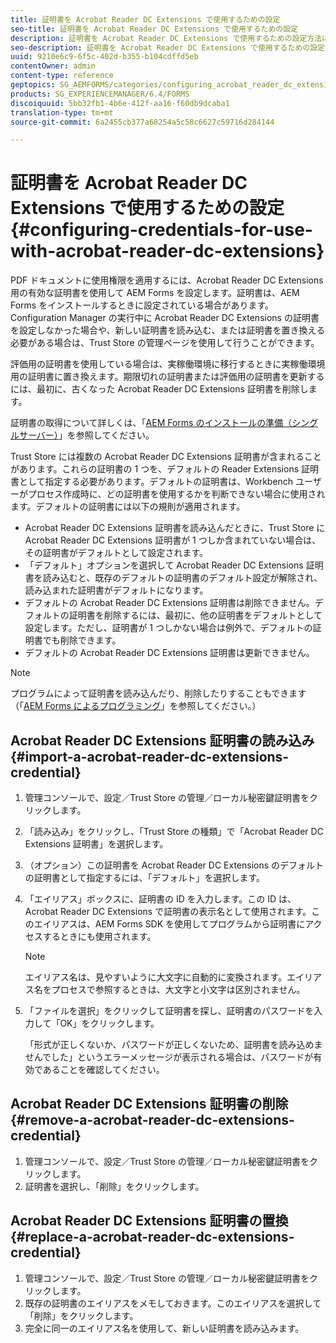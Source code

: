 ```yaml
---
title: 証明書を Acrobat Reader DC Extensions で使用するための設定
seo-title: 証明書を Acrobat Reader DC Extensions で使用するための設定
description: 証明書を Acrobat Reader DC Extensions で使用するための設定方法について説明します。
seo-description: 証明書を Acrobat Reader DC Extensions で使用するための設定方法について説明します。
uuid: 9210e6c9-6f5c-402d-b355-b104cdffd5eb
contentOwner: admin
content-type: reference
geptopics: SG_AEMFORMS/categories/configuring_acrobat_reader_dc_extensions
products: SG_EXPERIENCEMANAGER/6.4/FORMS
discoiquuid: 5bb32fb1-4b6e-412f-aa16-f60db9dcaba1
translation-type: tm+mt
source-git-commit: 6a2455cb377a68254a5c58c6627c59716d284144

---
```



# 証明書を Acrobat Reader DC Extensions で使用するための設定{#configuring-credentials-for-use-with-acrobat-reader-dc-extensions}

PDF ドキュメントに使用権限を適用するには、Acrobat Reader DC Extensions 用の有効な証明書を使用して AEM Forms を設定します。証明書は、AEM Forms をインストールするときに設定されている場合があります。Configuration Manager の実行中に Acrobat Reader DC Extensions の証明書を設定しなかった場合や、新しい証明書を読み込む、または証明書を置き換える必要がある場合は、Trust Store の管理ページを使用して行うことができます。

評価用の証明書を使用している場合は、実稼働環境に移行するときに実稼働環境用の証明書に置き換えます。期限切れの証明書または評価用の証明書を更新するには、最初に、古くなった Acrobat Reader DC Extensions 証明書を削除します。

証明書の取得について詳しくは、「[AEM Forms のインストールの準備（シングルサーバー）](https://www.adobe.com/go/learn_aemforms_prepareInstallsingle_63)」を参照してください。

Trust Store には複数の Acrobat Reader DC Extensions 証明書が含まれることがあります。これらの証明書の 1 つを、デフォルトの Reader Extensions 証明書として指定する必要があります。デフォルトの証明書は、Workbench ユーザーがプロセス作成時に、どの証明書を使用するかを判断できない場合に使用されます。デフォルトの証明書には以下の規則が適用されます。

* Acrobat Reader DC Extensions 証明書を読み込んだときに、Trust Store に Acrobat Reader DC Extensions 証明書が 1 つしか含まれていない場合は、その証明書がデフォルトとして設定されます。
* 「デフォルト」オプションを選択して Acrobat Reader DC Extensions 証明書を読み込むと、既存のデフォルトの証明書のデフォルト設定が解除され、読み込まれた証明書がデフォルトになります。
* デフォルトの Acrobat Reader DC Extensions 証明書は削除できません。デフォルトの証明書を削除するには、最初に、他の証明書をデフォルトとして設定します。ただし、証明書が 1 つしかない場合は例外で、デフォルトの証明書でも削除できます。
* デフォルトの Acrobat Reader DC Extensions 証明書は更新できません。

>[!NOTE]
>
>プログラムによって証明書を読み込んだり、削除したりすることもできます（「[AEM Forms によるプログラミング](https://www.adobe.com/go/learn_aemforms_programming_63)」を参照してください。）

## Acrobat Reader DC Extensions 証明書の読み込み {#import-a-acrobat-reader-dc-extensions-credential}

1. 管理コンソールで、設定／Trust Store の管理／ローカル秘密鍵証明書をクリックします。
1. 「読み込み」をクリックし、「Trust Store の種類」で「Acrobat Reader DC Extensions 証明書」を選択します。
1. （オプション）この証明書を Acrobat Reader DC Extensions のデフォルトの証明書として指定するには、「デフォルト」を選択します。
1. 「エイリアス」ボックスに、証明書の ID を入力します。この ID は、Acrobat Reader DC Extensions で証明書の表示名として使用されます。このエイリアスは、AEM Forms SDK を使用してプログラムから証明書にアクセスするときにも使用されます。

   >[!NOTE]
   >
   >エイリアス名は、見やすいように大文字に自動的に変換されます。エイリアス名をプロセスで参照するときは、大文字と小文字は区別されません。

1. 「ファイルを選択」をクリックして証明書を探し、証明書のパスワードを入力して「OK」をクリックします。

   「形式が正しくないか、パスワードが正しくないため、証明書を読み込めませんでした」というエラーメッセージが表示される場合は、パスワードが有効であることを確認してください。

## Acrobat Reader DC Extensions 証明書の削除 {#remove-a-acrobat-reader-dc-extensions-credential}

1. 管理コンソールで、設定／Trust Store の管理／ローカル秘密鍵証明書をクリックします。
1. 証明書を選択し、「削除」をクリックします。

## Acrobat Reader DC Extensions 証明書の置換 {#replace-a-acrobat-reader-dc-extensions-credential}

1. 管理コンソールで、設定／Trust Store の管理／ローカル秘密鍵証明書をクリックします。
1. 既存の証明書のエイリアスをメモしておきます。このエイリアスを選択して「削除」をクリックします。
1. 完全に同一のエイリアス名を使用して、新しい証明書を読み込みます。

